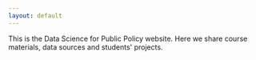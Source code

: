 ```yaml
---
layout: default
---
```


This is the Data Science for Public Policy website. Here we share course materials, data sources and students' projects.

